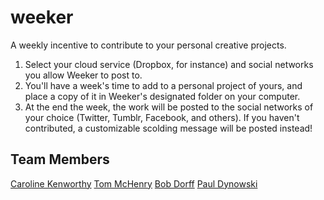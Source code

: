 # weeker
A weekly incentive to contribute to your personal creative projects.

1. Select your cloud service (Dropbox, for instance) and social networks you allow Weeker to post to.
2. You'll have a week's time to add to a personal project of yours, and place a copy of it in Weeker's designated folder on your computer.
3. At the end the week, the work will be posted to the social networks of your choice (Twitter, Tumblr, Facebook, and others). If you haven't contributed, a customizable scolding message will be posted instead!

## Team Members
[Caroline Kenworthy](http://github.com/kenworthyc)
[Tom McHenry](http://github.com/tommchenry)
[Bob Dorff](http://github.com/bobdorff)
[Paul Dynowski](http://github.com/pdynowski)


